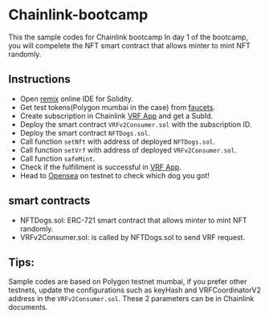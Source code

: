 # Chainlink-bootcamp
This the sample codes for Chainlink bootcamp
In day 1 of the bootcamp, you will compelete the NFT smart contract that allows minter to mint NFT randomly.

## Instructions
- Open [remix](https://remix.ethereum.org/) online IDE for Solidity.
- Get test tokens(Polygon mumbai in the case) from [faucets](https://faucets.chain.link/mumbai).
- Create subscription in Chainlink [VRF App](https://vrf.chain.link/) and get a SubId.
- Deploy the smart contract `VRFv2Consumer.sol` with the subscription ID.
- Deploy the smart contract `NFTDogs.sol`.
- Call function `setNft` with address of deployed `NFTDogs.sol`.
- Call function `setVrf` with address of deployed `VRFv2Consumer.sol`.
- Call function `safeMint`.
- Check if the fulfillment is successful in [VRF App](https://vrf.chain.link/).
- Head to [Opensea](https://testnets.opensea.io/) on testnet to check which dog you got!

## smart contracts
- NFTDogs.sol: ERC-721 smart contract that allows minter to mint NFT randomly. 
- VRFv2Consumer.sol: is called by NFTDogs.sol to send VRF request.

## Tips:
Sample codes are based on Polygon testnet mumbai, if you prefer other testnets, update the configurations such as keyHash and VRFCoordinatorV2 address in the `VRFv2Consumer.sol`. These 2 parameters can be in Chainlink documents.